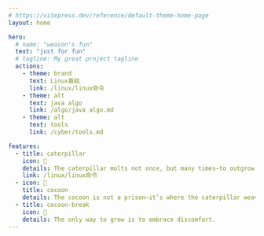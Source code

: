 ```yaml
---
# https://vitepress.dev/reference/default-theme-home-page
layout: home

hero:
  # name: "weason's fun"
  text: "just for fun"
  # tagline: My great project tagline
  actions:
    - theme: brand
      text: Linux基础
      link: /linux/linux命令
    - theme: alt
      text: java algo
      link: /algo/java algo.md
    - theme: alt
      text: tools
      link: /cyber/tools.md

features:
  - title: caterpillar
    icon: 🐛
    details: The caterpillar molts not once, but many times—to outgrow itself, not its past.
    link: /linux/linux命令
  - icon: 🤿
    title: cocoon  
    details: The cocoon is not a prison—it’s where the caterpillar weaves its courage into colors.
  - title: cocoon-break
    icon: 🦋
    details: The only way to grow is to embrace discomfort.
---
```


